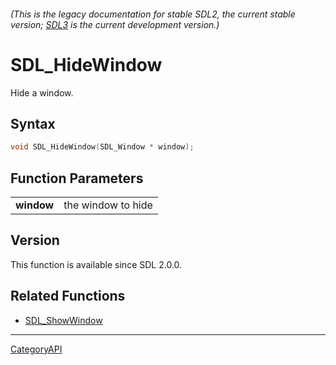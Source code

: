 ###### (This is the legacy documentation for stable SDL2, the current stable version; [SDL3](https://wiki.libsdl.org/SDL3/) is the current development version.)
# SDL_HideWindow

Hide a window.

## Syntax

```c
void SDL_HideWindow(SDL_Window * window);

```

## Function Parameters

|                |                    |
| -------------- | ------------------ |
| **window**     | the window to hide |

## Version

This function is available since SDL 2.0.0.

## Related Functions

* [SDL_ShowWindow](SDL_ShowWindow)

----
[CategoryAPI](CategoryAPI)

